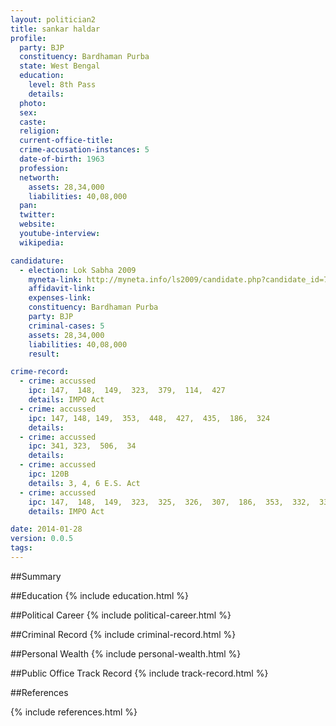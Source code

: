 ```yaml
---
layout: politician2
title: sankar haldar
profile: 
  party: BJP
  constituency: Bardhaman Purba
  state: West Bengal
  education: 
    level: 8th Pass
    details: 
  photo: 
  sex: 
  caste: 
  religion: 
  current-office-title: 
  crime-accusation-instances: 5
  date-of-birth: 1963
  profession: 
  networth: 
    assets: 28,34,000
    liabilities: 40,08,000
  pan: 
  twitter: 
  website: 
  youtube-interview: 
  wikipedia: 

candidature: 
  - election: Lok Sabha 2009
    myneta-link: http://myneta.info/ls2009/candidate.php?candidate_id=7414
    affidavit-link: 
    expenses-link: 
    constituency: Bardhaman Purba 
    party: BJP
    criminal-cases: 5
    assets: 28,34,000
    liabilities: 40,08,000
    result:  

crime-record: 
  - crime: accussed
    ipc: 147,  148,  149,  323,  379,  114,  427
    details: IMPO Act 
  - crime: accussed
    ipc: 147, 148, 149,  353,  448,  427,  435,  186,  324
    details:  
  - crime: accussed
    ipc: 341, 323,  506,  34
    details:  
  - crime: accussed
    ipc: 120B
    details: 3, 4, 6 E.S. Act 
  - crime: accussed
    ipc: 147,  148,  149,  323,  325,  326,  307,  186,  353,  332,  333,  427
    details: IMPO Act 

date: 2014-01-28
version: 0.0.5
tags: 
---
```

##Summary


##Education
{% include education.html %}


##Political Career
{% include political-career.html %}


##Criminal Record
{% include criminal-record.html %}


##Personal Wealth
{% include personal-wealth.html %}


##Public Office Track Record
{% include track-record.html %}


##References


{% include references.html %}